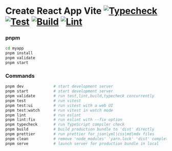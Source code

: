 # Create React App Vite [![Typecheck](https://github.com/bbkpr/instamunchadmin/actions/workflows/typecheck.yml/badge.svg)](https://github.com/bbkpr/instamunchadmin/actions/workflows/typecheck.yml) [![Test](https://github.com/bbkpr/instamunchadmin/actions/workflows/test.yml/badge.svg)](https://github.com/bbkpr/instamunchadmin/actions/workflows/test.yml) [![Build](https://github.com/bbkpr/instamunchadmin/actions/workflows/build.yml/badge.svg)](https://github.com/bbkpr/instamunchadmin/actions/workflows/build.yml) [![Lint](https://github.com/bbkpr/instamunchadmin/actions/workflows/lint.yml/badge.svg)](https://github.com/bbkpr/instamunchadmin/actions/workflows/lint.yml)

### pnpm

```sh
cd myapp
pnpm install
pnpm validate
pnpm start
```

### Commands

```sh
pnpm dev             # start development server
pnpm start           # start development server
pnpm validate        # run test,lint,build,typecheck concurrently
pnpm test            # run vitest
pnpm test:ui         # run vitest with a web UI
pnpm test:watch      # run vitest in watch mode
pnpm lint            # run eslint
pnpm lint:fix        # run eslint with --fix option
pnpm typecheck       # run TypeScript compiler check
pnpm build           # build production bundle to 'dist' directly
pnpm prettier        # run prettier for json|yml|css|md|mdx files
pnpm clean           # remove 'node_modules' 'yarn.lock' 'dist' completely
pnpm serve           # launch server for production bundle in local
```
